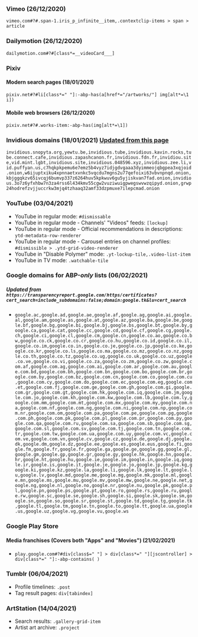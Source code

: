 ### Vimeo (26/12/2020)
`vimeo.com#?#.span-1.iris_p_infinite__item,.contextclip-items > span > article`

### Dailymotion (26/12/2020)
`dailymotion.com#?#[class*=__videoCard___]`

### Pixiv
#### Modern search pages (18/01/2021)
`pixiv.net#?#li[class*=" "]:-abp-has(a[href*="/artworks/"] img[alt*=\1 i])`
#### Mobile web browsers (26/12/2020)
`pixiv.net#?#.works-item:-abp-has(img[alt*=\1])`

### Invidious domains (18/01/2021) [Updated from this page](https://github.com/iv-org/documentation/blob/master/Invidious-Instances.md)
`invidious.snopyta.org,yewtu.be,invidious.tube,invidious.kavin.rocks,tube.connect.cafe,invidious.zapashcanon.fr,invidious.fdn.fr,invidiou.site,vid.mint.lgbt,invidious.site,invidious.048596.xyz,invidious.zee.li,vid.puffyan.us,c7hqkpkpemu6e7emz5b4vyz7idjgdvgaaa3dyimmeojqbgpea3xqjoid.onion,w6ijuptxiku4xpnnaetxvnkc5vqcdu7mgns2u77qefoixi63vbvnpnqd.onion,kbjggqkzv65ivcqj6bumvp337z6264huv5kpkwuv6gu5yjiskvan7fad.onion,invidious.3o7z6yfxhbw7n3za4rss6l434kmv55cgw2vuziwuigpwegswvwzqipyd.onion,grwp24hodrefzvjjuccrkw3mjq4tzhaaq32amf33dzpmuxe7ilepcmad.onion`

### YouTube (03/04/2021)
* YouTube in regular mode: `#dismissable`
* YouTube in regular mode - Channels' "Videos" feeds: `[lockup]`
* YouTube in regular mode - Official recommendations in descriptions: `ytd-metadata-row-renderer`
* YouTube in regular mode - Carousel entries on channel profiles: `#dismissible > .ytd-grid-video-renderer`
* YouTube in "Disable Polymer" mode: `.yt-lockup-tile,.video-list-item`
* YouTube in TV mode: `.watchable-tile`

### Google domains for ABP-***only*** lists (06/02/2021)
##### Updated from `https://transparencyreport.google.com/https/certificates?cert_search=include_subdomains:false;domain:google.tk&lu=cert_search`
* `google.ac,google.ad,google.ae,google.af,google.ag,google.ai,google.al,google.am,google.as,google.at,google.az,google.ba,google.be,google.bf,google.bg,google.bi,google.bj,google.bs,google.bt,google.by,google.ca,google.cat,google.cc,google.cd,google.cf,google.cg,google.ch,google.ci,google.cl,google.cm,google.cn,google.co.ao,google.co.bw,google.co.ck,google.co.cr,google.co.hu,google.co.id,google.co.il,google.co.im,google.co.in,google.co.je,google.co.jp,google.co.ke,google.co.kr,google.co.ls,google.co.ma,google.co.mz,google.co.nz,google.co.th,google.co.tz,google.co.ug,google.co.uk,google.co.uz,google.co.ve,google.co.vi,google.co.za,google.co.zm,google.co.zw,google.com.af,google.com.ag,google.com.ai,google.com.ar,google.com.au,google.com.bd,google.com.bh,google.com.bn,google.com.bo,google.com.br,google.com.by,google.com.bz,google.com.cn,google.com.co,google.com.cu,google.com.cy,google.com.do,google.com.ec,google.com.eg,google.com.et,google.com.fj,google.com.ge,google.com.gh,google.com.gi,google.com.gr,google.com.gt,google.com.hk,google.com.iq,google.com.jm,google.com.jo,google.com.kh,google.com.kw,google.com.lb,google.com.ly,google.com.mm,google.com.mt,google.com.mx,google.com.my,google.com.na,google.com.nf,google.com.ng,google.com.ni,google.com.np,google.com.nr,google.com.om,google.com.pa,google.com.pe,google.com.pg,google.com.ph,google.com.pk,google.com.pl,google.com.pr,google.com.py,google.com.qa,google.com.ru,google.com.sa,google.com.sb,google.com.sg,google.com.sl,google.com.sv,google.com.tj,google.com.tn,google.com.tr,google.com.tw,google.com.ua,google.com.uy,google.com.vc,google.com.ve,google.com.vn,google.cv,google.cz,google.de,google.dj,google.dk,google.dm,google.dz,google.ee,google.es,google.eus,google.fi,google.fm,google.fr,google.fr,google.ga,google.ge,google.gg,google.gl,google.gm,google.gp,google.gr,google.gy,google.hk,google.hn,google.hr,google.ht,google.hu,google.ie,google.im,google.in,google.iq,google.ir,google.is,google.it,google.je,google.jo,google.jp,google.kg,google.ki,google.kz,google.la,google.li,google.lk,google.lt,google.lu,google.lv,google.md,google.me,google.mg,google.mk,google.ml,google.mn,google.ms,google.mu,google.mv,google.mw,google.ne,google.net,google.ng,google.nl,google.no,google.nr,google.nu,google.pk,google.pl,google.pn,google.ps,google.pt,google.ro,google.rs,google.ru,google.rw,google.sc,google.se,google.sh,google.si,google.sk,google.sm,google.sn,google.so,google.sr,google.st,google.td,google.tg,google.tk,google.tl,google.tm,google.tn,google.to,google.tt,google.ua,google.us,google.uz,google.vg,google.vu,google.ws`

### Google Play Store
#### Media franchises (Covers both "Apps" and "Movies") (21/02/2021)
* `play.google.com#?#div[class$=" "] > div[class*=" "][jscontroller] > div[class*=" "]:-abp-contains( )`

### Tumblr (06/04/2021)
* Profile timelines: `.post`
* Tag result pages: `div[tabindex]`

### ArtStation (14/04/2021)
* Search results: `.gallery-grid-item`
* Artist art archive: `.project`
